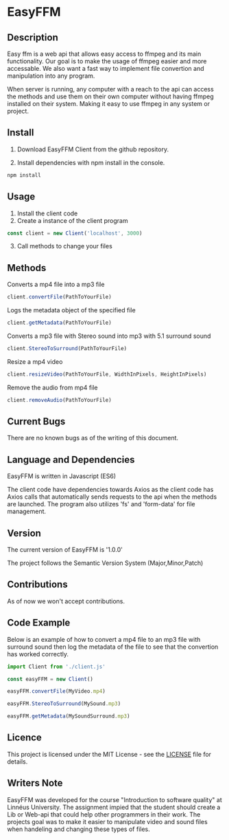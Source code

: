 # EasyFFM

## Description

Easy ffm is a web api that allows easy access to ffmpeg and its main functionality.
Our goal is to make the usage of ffmpeg easier and more accessable.
We also want a fast way to implement file convertion and manipulation into any program.

When server is running, any computer with a reach to the api can access the methods and use them on their own computer without having ffmpeg installed on their system. Making it easy to use ffmpeg in any system or project.


## Install

1. Download EasyFFM Client from the github repository.

2. Install dependencies with npm install in the console.

```javascript
npm install
```

## Usage

1. Install the client code
2. Create a instance of the client program

```javascript
const client = new Client('localhost', 3000)
```

3. Call methods to change your files



## Methods

Converts a mp4 file into a mp3 file
```javascript
client.convertFile(PathToYourFile)
```

Logs the metadata object of the specified file
```javascript
client.getMetadata(PathToYourFile)
```

Converts a mp3 file with Stereo sound into mp3 with 5.1 surround sound
```javascript
client.StereoToSurround(PathToYourFile)
```

Resize a mp4 video
```javascript
client.resizeVideo(PathToYourFile, WidthInPixels, HeightInPixels)
```

Remove the audio from mp4 file
```javascript
client.removeAudio(PathToYourFile)
```

## Current Bugs

There are no known bugs as of the writing of this document.

## Language and Dependencies

EasyFFM is written in Javascript (ES6)

The client code have dependencies towards Axios as the client code has Axios calls that automatically sends requests to the api when the methods are launched.
The program also utilizes 'fs' and 'form-data' for file management.

## Version

The current version of EasyFFM is '1.0.0'

The project follows the Semantic Version System (Major,Minor,Patch)

## Contributions

As of now we won't accept contributions.

## Code Example
Below is an example of how to convert a mp4 file to an mp3 file with surround sound then log the metadata of the file to see that the convertion has worked correctly.
```javascript
import Client from './client.js'

const easyFFM = new Client()

easyFFM.convertFile(MyVideo.mp4)

easyFFM.StereoToSurround(MySound.mp3)

easyFFM.getMetadata(MySoundSurround.mp3)
```

## Licence

This project is licensed under the MIT License - see the [LICENSE](./LICENSE) file for details.

## Writers Note

EasyFFM was developed for the course "Introduction to software quality" at Linnéus University. The assignment impied that the student should create a Lib or Web-api that could help other programmers in their work. The projects goal was to make it easier to manipulate video and sound files when handeling and changing these types of files.

